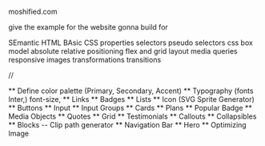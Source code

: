 moshified.com

give the example for the website gonna build for

SEmantic HTML
BAsic CSS properties
selectors pseudo selectors
css box model
absolute relative positioning
flex and grid layout
media queries
responsive images
transformations
transitions

//

** Define color palette (Primary, Secondary, Accent)
** Typography (fonts Inter,) font-size,
** Links
** Badges
** Lists
** Icon (SVG Sprite Generator)
** Buttons
** Input
** Input Groups
** Cards
** Plans
** Popular Badge
** Media Objects
** Quotes
** Grid
** Testimonials
** Callouts
** Collapsibles
** Blocks -- Clip path generator
** Navigation Bar
** Hero
** Optimizing Image
